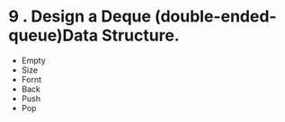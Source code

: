 # 9 . Design a Deque (double-ended-queue)Data Structure.

* Empty
* Size
* Fornt
* Back
* Push
* Pop

